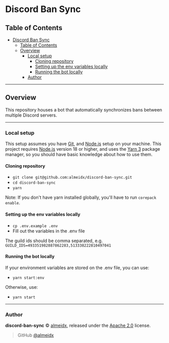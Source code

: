 # Discord Ban Sync

## Table of Contents

- [Discord Ban Sync](#discord-ban-sync)
  - [Table of Contents](#table-of-contents)
  - [Overview](#overview)
    - [Local setup](#local-setup)
      - [Cloning repository](#cloning-repository)
      - [Setting up the env variables locally](#setting-up-the-env-variables-locally)
      - [Running the bot locally](#running-the-bot-locally)
    - [Author](#author)

---

## Overview

This repository houses a bot that automatically synchronizes bans between multiple Discord servers.

---

### Local setup

This setup assumes you have [Git], and [Node.js] setup on your machine. This project requires [Node.js] version 18 or higher, and uses the [Yarn 3] package manager, so you should have basic knowledge about how to use them.

#### Cloning repository

- `git clone git@github.com:almeidx/discord-ban-sync.git`
- `cd discord-ban-sync`
- `yarn`

Note: If you don't have yarn installed globally, you'll have to run `corepack enable`.

#### Setting up the env variables locally

- `cp .env.example .env`
- Fill out the variables in the .env file

The guild ids should be comma separated, e.g. `GUILD_IDS=493351982887862283,513338222810497041`

#### Running the bot locally

If your environment variables are stored on the .env file, you can use:

- `yarn start:env`

Otherwise, use:

- `yarn start`

---

### Author

**discord-ban-sync** © [almeidx], released under the [Apache 2.0] license.

> GitHub [@almeidx]

[git]: https://git-scm.com/
[node.js]: https://nodejs.org
[yarn 3]: https://yarnpkg.com
[apache 2.0]: https://github.com/almeidx/discord-ban-sync/blob/main/LICENSE
[almeidx]: https://almeidx.dev
[@almeidx]: https://github.com/almeidx
